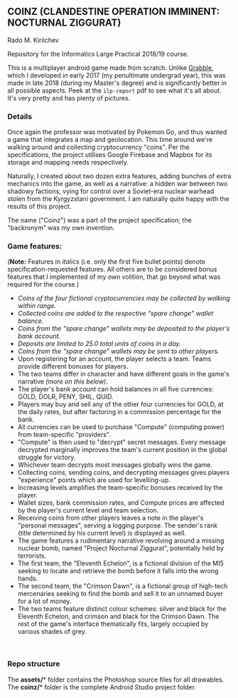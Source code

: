 ## COINZ (CLANDESTINE OPERATION IMMINENT: NOCTURNAL ZIGGURAT)

Rado M. Kirilchev

Repository for the Informatics Large Practical 2018/19 course.


This is a multiplayer android game made from scratch. Unlike [Grabble](https://github.com/LumosX/grabble), which I developed in early 2017 (my penultimate undergrad year), this was made in late 2018 (during my Master's degree) and is significantly better in all possible aspects. Peek at the `ilp-report` pdf to see what it's all about. It's very pretty and has plenty of pictures.


### Details
Once again the professor was motivated by Pokemon Go, and thus wanted a game that integrates a map and geolocation. This time around we're walking around and collecting cryptocurrency "coins". Per the specifications, the project utilises Google Firebase and Mapbox for its storage and mapping needs respectively.

Naturally, I created about two dozen extra features, adding bunches of extra mechanics into the game, as well as a narrative: a hidden war between two shadowy factions, vying for control over a Soviet-era nuclear warhead stolen from the Kyrgyzstani government. I am naturally quite happy with the results of this project.

The name ("Coinz") was a part of the project specification; the "backronym" was my own invention.




### Game features:
(**Note:** Features in *italics* (i.e. only the first five bullet points) denote specification-requested features. All others are to be considered bonus features that I implemented of my own volition, that go beyond what was required for the course.)
* *Coins of the four fictional cryptocurrencies may be collected by walking within range.*
* *Collected coins are added to the respective "spare change" wallet balance.*
* *Coins from the "spare change" wallets may be deposited to the player's bank account.*
* *Deposits are limited to 25.0 total units of coins in a day.*
* *Coins from the "spare change" wallets may be sent to other players.*
* Upon registering for an account, the player selects a team. Teams provide different bonuses for players.
* The two teams differ in character and have different goals in the game's narrative *(more on this below)*.
* The player's bank account can hold balances in all five currencies: GOLD, DOLR, PENY, SHIL, QUID.
* Players may buy and sell any of the other four currencies for GOLD, at the daily rates, but after factoring in a commission percentage for the bank.
* All currencies can be used to purchase "Compute" (computing power) from team-specific "providers".
* "Compute" is then used to "decrypt" secret messages. Every message decrypted marginally improves the team's current position in the global struggle for victory.
* Whichever team decrypts most messages globally wins the game.
* Collecting coins, sending coins, and decrypting messages gives players "experience" points which are used for levelling-up.
* Increasing levels amplifies the team-specific bonuses received by the player.
* Wallet sizes, bank commission rates, and Compute prices are affected by the player's current level and team selection.
* Receiving coins from other players leaves a note in the player's "personal messages", serving a logging purpose. The sender's rank (title determined by his current level) is displayed as well.
* The game features a rudimentary narrative revolving around a missing nuclear bomb, named "Project Nocturnal Ziggurat", potentially held by terrorists.
* The first team, the "Eleventh Echelon", is a fictional division of the MI5 seeking to locate and retrieve the bomb before it falls into the wrong hands.
* The second team, the "Crimson Dawn", is a fictional group of high-tech mercenaries seeking to find the bomb and sell it to an unnamed buyer for a lot of money.
* The two teams feature distinct colour schemes: silver and black for the Eleventh Echelon, and crimson and black for the Crimson Dawn. The rest of the game's interface thematically fits, largely occupied by various shades of grey.

&nbsp;
### Repo structure
The **assets/*** folder contains the Photoshop source files for all drawables.  
The **coinz/*** folder is the complete Android Studio project folder.

